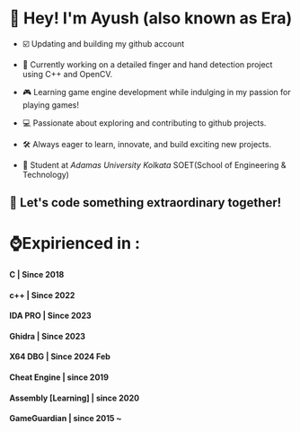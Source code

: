 
# 👋 Hey! I'm Ayush (also known as Era)

- ☑️ Updating and building my github account

- 🌱 Currently working on a detailed finger and hand detection project using C++ and OpenCV.

- 🎮 Learning game engine development while indulging in my passion for playing games!

- 💻 Passionate about exploring and contributing to github projects.

- 🛠️ Always eager to learn, innovate, and build exciting new projects.

- 📖 Student at *Adamas University Kolkata* SOET(School of Engineering & Technology)

## 🚀 Let's code something extraordinary together!

# ⌚Expirienced in :

#### C | Since 2018

#### c++ | Since 2022

#### IDA PRO | Since 2023

#### Ghidra | Since 2023

#### X64 DBG | Since 2024 Feb

#### Cheat Engine | since 2019

#### Assembly [Learning] | since 2020

#### GameGuardian | since 2015 ~
